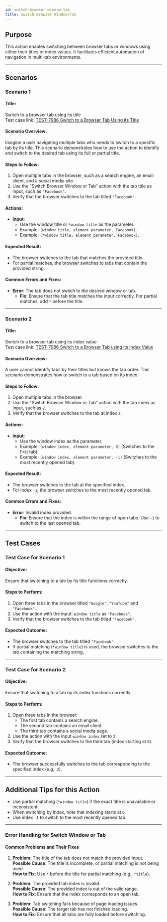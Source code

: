 ```yaml
---
id: switch-browser-window-tab
title: Switch Browser Window/Tab
---
```


## Purpose
This action enables switching between browser tabs or windows using either their titles or index values. It facilitates efficient automation of navigation in multi-tab environments.

---

## Scenarios

### Scenario 1

#### Title:
Switch to a browser tab using its title  
Test case link: [TEST-7986 Switch to a Browser Tab Using its Title](https://zeuz.zeuz.ai/Home/ManageTestCases/Edit/TEST-7986/)

#### Scenario Overview:
Imagine a user navigating multiple tabs who needs to switch to a specific tab by its title. This scenario demonstrates how to use the action to identify and switch to the desired tab using its full or partial title.

#### Steps to Follow:
1. Open multiple tabs in the browser, such as a search engine, an email client, and a social media site.
2. Use the "Switch Browser Window or Tab" action with the tab title as input, such as `"Facebook"`.
3. Verify that the browser switches to the tab titled `"Facebook"`.

#### Actions:
- **Input**:
  - Use the window title or `*window title` as the parameter.
  - Example: `(window title, element parameter, Facebook)`.
  - Example: `(*window title, element parameter, Facebook)`.

#### Expected Result:
- The browser switches to the tab that matches the provided title.
- For partial matches, the browser switches to tabs that contain the provided string.

#### Common Errors and Fixes:
- **Error**: The tab does not switch to the desired window or tab.
  - **Fix**: Ensure that the tab title matches the input correctly. For partial matches, add `*` before the title.

---

### Scenario 2

#### Title:
Switch to a browser tab using its index value  
Test case link: [TEST-7986 Switch to a Browser Tab using its Index Value](https://zeuz.zeuz.ai/Home/ManageTestCases/Edit/TEST-7986/)

#### Scenario Overview:
A user cannot identify tabs by their titles but knows the tab order. This scenario demonstrates how to switch to a tab based on its index.

#### Steps to Follow:
1. Open multiple tabs in the browser.
2. Use the "Switch Browser Window or Tab" action with the tab index as input, such as `2`.
3. Verify that the browser switches to the tab at index `2`.

#### Actions:
- **Input**:
  - Use the window index as the parameter.
  - Example: `(window index, element parameter, 0)` (Switches to the first tab).
  - Example: `(window index, element parameter, -1)` (Switches to the most recently opened tab).

#### Expected Result:
- The browser switches to the tab at the specified index.
- For index `-1`, the browser switches to the most recently opened tab.

#### Common Errors and Fixes:
- **Error**: Invalid index provided.
  - **Fix**: Ensure that the index is within the range of open tabs. Use `-1` to switch to the last opened tab.

---

## Test Cases

### Test Case for Scenario 1

#### Objective:
Ensure that switching to a tab by its title functions correctly.

#### Steps to Perform:
1. Open three tabs in the browser titled `"Google"`, `"YouTube"` and `"Facebook"`.
2. Use the action with the input: `window title` as `"Facebook"`.
3. Verify that the browser switches to the tab titled `"Facebook"`.

#### Expected Outcome:
- The browser switches to the tab titled `"Facebook"`.
- If partial matching (`*window title`) is used, the browser switches to the tab containing the matching string.

---

### Test Case for Scenario 2

#### Objective:
Ensure that switching to a tab by its index functions correctly.

#### Steps to Perform:
1. Open three tabs in the browser:
   - The first tab contains a search engine.
   - The second tab contains an email client.
   - The third tab contains a social media page.
2. Use the action with the input `window index` set to `2`.
3. Verify that the browser switches to the third tab (index starting at `0`).

#### Expected Outcome:
- The browser successfully switches to the tab corresponding to the specified index (e.g., `2`).

---

## Additional Tips for this Action
- Use partial matching (`*window title`) if the exact title is unavailable or inconsistent.
- When switching by index, note that indexing starts at `0`.
- Use index `-1` to switch to the most recently opened tab.

---

### Error Handling for Switch Window or Tab

#### Common Problems and Their Fixes
1. **Problem**: The title of the tab does not match the provided input.  
   **Possible Cause**: The title is incomplete, or partial matching is not being used.  
   **How to Fix**: Use `*` before the title for partial matching (e.g., `*title`).

2. **Problem**: The provided tab index is invalid.  
   **Possible Cause**: The provided index is out of the valid range.  
   **How to Fix**: Ensure that the index corresponds to an open tab.

3. **Problem**: Tab switching fails because of page loading issues.  
   **Possible Cause**: The target tab has not finished loading.  
   **How to Fix**: Ensure that all tabs are fully loaded before switching.

